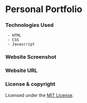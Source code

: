 # Personal Portfolio



### Technologies Used
     - HTML
     - CSS
     - Javascript
### Website Screenshot



### Website URL


### License & copyright
Licensed under the [MIT License](LICENSE).
